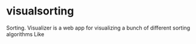 # visualsorting
Sorting. Visualizer is a web app for visualizing a bunch of different sorting algorithms Like
